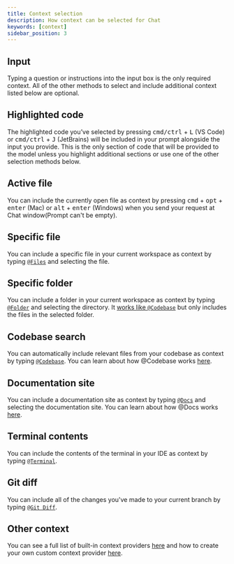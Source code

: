 ```yaml
---
title: Context selection
description: How context can be selected for Chat
keywords: [context]
sidebar_position: 3
---
```


## Input

Typing a question or instructions into the input box is the only required context. All of the other methods to select and include additional context listed below are optional.

## Highlighted code

The highlighted code you’ve selected by pressing <kbd>cmd/ctrl</kbd> + <kbd>L</kbd> (VS Code) or <kbd>cmd/ctrl</kbd> + <kbd>J</kbd> (JetBrains) will be included in your prompt alongside the input you provide. This is the only section of code that will be provided to the model unless you highlight additional sections or use one of the other selection methods below.

## Active file

You can include the currently open file as context by pressing <kbd>cmd</kbd> + <kbd>opt</kbd> + <kbd>enter</kbd> (Mac) or  <kbd>alt</kbd> + <kbd>enter</kbd> (Windows) when you send your request at Chat window(Prompt can't be empty).

## Specific file

You can include a specific file in your current workspace as context by typing [`@Files`](../customize/context-providers.md#file) and selecting the file.

## Specific folder

You can include a folder in your current workspace as context by typing [`@Folder`](../customize/context-providers.md#folder) and selecting the directory. It [works like `@Codebase`](../customize/deep-dives/codebase.md) but only includes the files in the selected folder.

## Codebase search

You can automatically include relevant files from your codebase as context by typing [`@Codebase`](../customize/context-providers.md#codebase). You can learn about how @Codebase works [here](../customize/deep-dives/codebase.md).

## Documentation site

You can include a documentation site as context by typing [`@Docs`](../customize/context-providers.md#docs) and selecting the documentation site. You can learn about how @Docs works [here](../customize/deep-dives/docs.md).

## Terminal contents

You can include the contents of the terminal in your IDE as context by typing [`@Terminal`](../customize/context-providers.md#terminal).

## Git diff

You can include all of the changes you've made to your current branch by typing [`@Git Diff`](../customize/context-providers.md#git-diff).

## Other context

You can see a full list of built-in context providers [here](../customize/context-providers.md) and how to create your own custom context provider [here](../customize/tutorials/build-your-own-context-provider.md).
